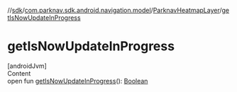 //[sdk](../../../index.md)/[com.parknav.sdk.android.navigation.model](../index.md)/[ParknavHeatmapLayer](index.md)/[getIsNowUpdateInProgress](get-is-now-update-in-progress.md)



# getIsNowUpdateInProgress  
[androidJvm]  
Content  
open fun [getIsNowUpdateInProgress](get-is-now-update-in-progress.md)(): [Boolean](https://kotlinlang.org/api/latest/jvm/stdlib/kotlin/-boolean/index.html)  




